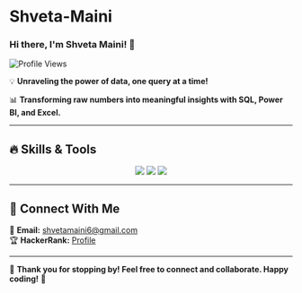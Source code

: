 # Shveta-Maini

### Hi there, I'm Shveta Maini! 👋

![Profile Views](https://komarev.com/ghpvc/?username=shveta-maini&color=blue&style=flat)

💡 **Unraveling the power of data, one query at a time!**  

📊 **Transforming raw numbers into meaningful insights with SQL, Power BI, and Excel.**

---

## 🔥 **Skills & Tools**

<p align="center">
  <img src="https://img.shields.io/badge/Excel-217346?style=for-the-badge&logo=microsoft-excel&logoColor=white" />
  <img src="https://img.shields.io/badge/Power_BI-F2C811?style=for-the-badge&logo=power-bi&logoColor=black" />
  <img src="https://img.shields.io/badge/SQL-4479A1?style=for-the-badge&logo=sqlite&logoColor=white" />
</p>

---

## 🔗 **Connect With Me**
  
📧 **Email:** [shvetamaini6@gmail.com](mailto:shvetamaini6@gmail.com)  
🏆 **HackerRank:** [Profile](https://www.hackerrank.com/profile/shvetamaini6)  

---

🙏 **Thank you for stopping by! Feel free to connect and collaborate. Happy coding!** 🚀


